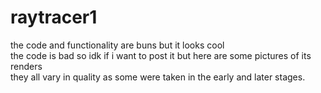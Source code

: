 # raytracer1
the code and functionality are buns but it looks cool <br/>
the code is bad so idk if i want to post it but here are some pictures of its renders <br/>
they all vary in quality as some were taken in the early and later stages.

